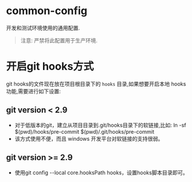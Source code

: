 
# common-config

开发和测试环境使用的通用配置.

> 注意: 严禁将此配置用于生产环境.

# 开启git hooks方式

git hooks的文件现在放在项目根目录下的 `hooks` 目录,如果想要开启本地 hooks 功能,需要进行如下设置: 

## git version < 2.9
+ 对于低版本的git，建立从项目目录到.git/hooks目录下的软链接,比如: ln -sf $(pwd)/hooks/pre-commit $(pwd)/.git/hooks/pre-commit
+ 该方式使用不便，而且 windows 开发平台对软链接的支持很弱。  

## git version >= 2.9
+ 使用git config --local core.hooksPath hooks，设置hooks脚本目录即可。  

